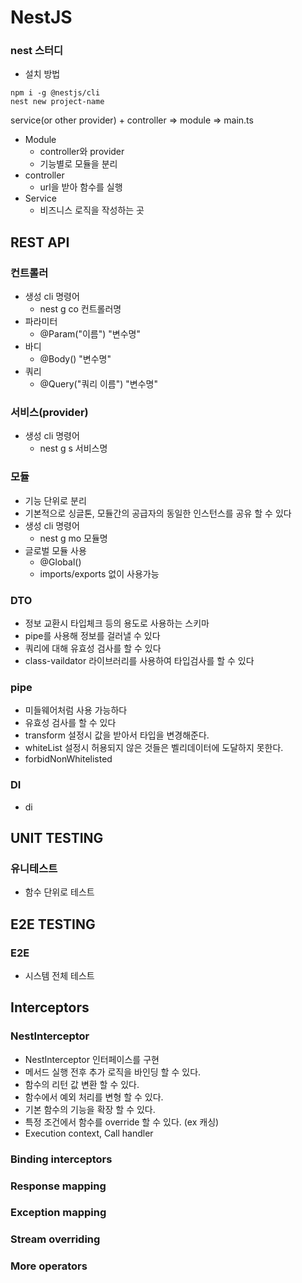 # NestJS

### nest 스터디
- 설치 방법
```
npm i -g @nestjs/cli
nest new project-name
```

service(or other provider) + controller => module => main.ts

- Module
  - controller와 provider
  - 기능별로 모듈을 분리
- controller
  - url을 받아 함수를 실행
- Service
  - 비즈니스 로직을 작성하는 곳

## REST API
### 컨트롤러
- 생성 cli 명령어
  - nest g co 컨트롤러명
- 파라미터
  - @Param("이름") "변수명"
- 바디
  - @Body() "변수명"
- 쿼리
  - @Query("쿼리 이름") "변수명"

### 서비스(provider)
- 생성 cli 명령어
  - nest g s 서비스명

### 모듈
- 기능 단위로 분리
- 기본적으로 싱글톤, 모듈간의 공급자의 동일한 인스턴스를 공유 할 수 있다
- 생성 cli 명령어
  - nest g mo 모듈명
- 글로벌 모듈 사용
  - @Global()
  - imports/exports 없이 사용가능

### DTO
- 정보 교환시 타입체크 등의 용도로 사용하는 스키마
- pipe를 사용해 정보를 걸러낼 수 있다
- 쿼리에 대해 유효성 검사를 할 수 있다
- class-vaildator 라이브러리를 사용하여 타입검사를 할 수 있다

### pipe
- 미들웨어처럼 사용 가능하다
- 유효성 검사를 할 수 있다
- transform 설정시 값을 받아서 타입을 변경해준다.
- whiteList 설정시 허용되지 않은 것들은 벨리데이터에 도달하지 못한다.
- forbidNonWhitelisted

### DI
- di

## UNIT TESTING
### 유니테스트
- 함수 단위로 테스트

## E2E TESTING
### E2E
- 시스템 전체 테스트


## Interceptors
### NestInterceptor
- NestInterceptor 인터페이스를 구현
- 메서드 실행 전후 추가 로직을 바인딩 할 수 있다.
- 함수의 리턴 값 변환 할 수 있다.
- 함수에서 예외 처리를 변형 할 수 있다.
- 기본 함수의 기능을 확장 할 수 있다.
- 특정 조건에서 함수를 override 할 수 있다. (ex 캐싱)
- Execution context, Call handler
### Binding interceptors
### Response mapping
### Exception mapping
### Stream overriding
### More operators
